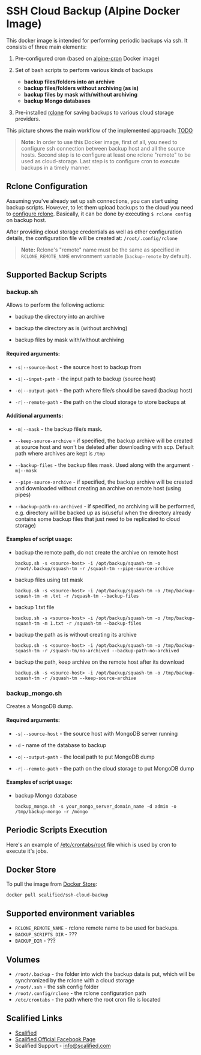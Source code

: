 # SSH Cloud Backup (Alpine Docker Image)

This docker image is intended for performing periodic backups via ssh. It consists of three main elements:

1. Pre-configured cron (based on [alpine-cron](https://store.docker.com/community/images/scalified/alpine-cron) Docker image)

2. Set of bash scripts to perform various kinds of backups

   * **backup files/folders into an archive**
   * **backup files/folders without archiving (as is)**
   * **backup files by mask with/without archiving**
   * **backup Mongo databases**

3. Pre-installed [rclone](https://rclone.org/) for saving backups to various cloud storage providers.

This picture shows the main workflow of the implemented approach:
[TODO](http://www.scalified.com)

> **Note:** In order to use this Docker image, first of all, you need to configure ssh connection between backup host and all the source hosts. Second step is to configure at least one rclone "remote" to be used as cloud-storage. Last step is to configure cron to execute backups in a timely manner.

Rclone Configuration
-------------

Assuming you've already set up ssh connections, you can start using backup scripts. However, to let them upload backups to the cloud you need to [configure rclone](https://rclone.org/docs/). Basically, it can be done by executing `$ rclone config` on backup host.

After providing cloud storage credentials as well as other configuration details, the configuration file will be created at: `/root/.config/rclone`

> **Note:** Rclone's "remote" name must be the same as specified in `RCLONE_REMOTE_NAME` environment variable  (`backup-remote` by default).

Supported Backup Scripts
-------------

### backup.sh

Allows to perform the following actions:

* backup the directory into an archive

* backup the directory as is (without archiving)

* backup files by mask with/without archiving

#### Required arguments:

* `-s|--source-host` - the source host to backup from
    
* `-i|--input-path` - the input path to backup (source host)
    
* `-o|--output-path` - the path where file/s should be saved (backup host)
   
* `-r|--remote-path` - the path on the cloud storage to store backups at
    
#### Additional arguments:
    
* `-m|--mask` - the backup file/s mask.
    
* `--keep-source-archive` - if specified, the backup archive will be created at source host and won't be deleted after downloading with scp. Default path where archives are kept is `/tmp`
   
* `--backup-files` - the backup files mask. Used along with the argument `-m|--mask`
   
* `--pipe-source-archive` - if specified, the backup archive will be created and downloaded without creating an archive on remote host (using pipes)

* `--backup-path-no-archived` - if specified, no archiving will be performed, e.g. directory will be backed up as is(useful when the directory already contains some backup files that just need to be replicated to cloud storage)
   
   
#### Examples of script usage:
   
* backup the remote path, do not create the archive on remote host
   
    `backup.sh -s <source-host> -i /opt/backup/squash-tm -o /root/.backup/squash-tm -r /squash-tm --pipe-source-archive`
  
* backup files using txt mask
   
    `backup.sh -s <source-host> -i /opt/backup/squash-tm -o /tmp/backup-squash-tm -m .txt -r /squash-tm --backup-files`
       
* backup 1.txt file
   
    `backup.sh -s <source-host> -i /opt/backup/squash-tm -o /tmp/backup-squash-tm -m 1.txt -r /squash-tm --backup-files`
       
* backup the path as is without creating its archive
   
    `backup.sh -s <source-host> -i /opt/backup/squash-tm -o /tmp/backup-squash-tm -r /squash-tm/no-archived --backup-path-no-archived`
       
* backup the path, keep archive on the remote host after its download
   
    `backup.sh -s <source-host> -i /opt/backup/squash-tm -o /tmp/backup-squash-tm -r /squash-tm --keep-source-archive`
               

### backup_mongo.sh

Creates a MongoDB dump.

#### Required arguments:
    
* `-s|--source-host` - the source host with MongoDB server running
        
* `-d` - name of the database to backup
        
* `-o|--output-path` - the local path to put MongoDB dump
        
* `-r|--remote-path` - the path on the cloud storage to put MongoDB dump
   
    
#### Examples of script usage:
   
* backup Mongo database
   
    `backup_mongo.sh -s your_mongo_server_domain_name -d admin -o /tmp/backup-mongo -r /mongo`

## Periodic Scripts Execution

Here's an example of [/etc/crontabs/root](./crontabs/root) file which is used by cron to execute it's jobs.

## Docker Store

To pull the image from [Docker Store](https://store.docker.com/community/images/scalified/ssh-cloud-backup):

    docker pull scalified/ssh-cloud-backup

## Supported environment variables

* `RCLONE_REMOTE_NAME` - rclone remote name to be used for backups.
* `BACKUP_SCRIPTS_DIR` - ???
* `BACKUP_DIR` - ???
    
## Volumes

* `/root/.backup` - the folder into wich the backup data is put, which will be synchronized by the rclone with a cloud storage
* `/root/.ssh` - the ssh config folder
* `/root/.config/rclone` - the rclone configuration path
* `/etc/crontabs` - the path where the root cron file is located

## Scalified Links

* [Scalified](http://www.scalified.com)
* [Scalified Official Facebook Page](https://www.facebook.com/scalified)
* Scalified Support - info@scalified.com
